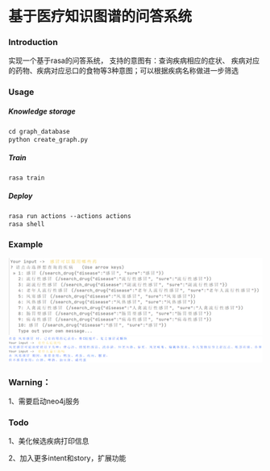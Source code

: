 # 基于医疗知识图谱的问答系统

### Introduction

实现一个基于rasa的问答系统， 支持的意图有：查询疾病相应的症状、
疾病对应的药物、疾病对应忌口的食物等3种意图；可以根据疾病名称做进一步筛选

### Usage

##### Knowledge storage

    cd graph_database
    python create_graph.py

##### Train

    rasa train

##### Deploy

    rasa run actions --actions actions
    rasa shell

### Example
![Image text](pic/1.png)
![Image text](pic/2.png)

### Warning：

1、需要启动neo4j服务

### Todo

1、美化候选疾病打印信息

2、加入更多intent和story，扩展功能
